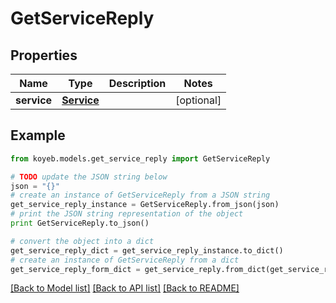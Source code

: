 # GetServiceReply


## Properties
Name | Type | Description | Notes
------------ | ------------- | ------------- | -------------
**service** | [**Service**](Service.md) |  | [optional] 

## Example

```python
from koyeb.models.get_service_reply import GetServiceReply

# TODO update the JSON string below
json = "{}"
# create an instance of GetServiceReply from a JSON string
get_service_reply_instance = GetServiceReply.from_json(json)
# print the JSON string representation of the object
print GetServiceReply.to_json()

# convert the object into a dict
get_service_reply_dict = get_service_reply_instance.to_dict()
# create an instance of GetServiceReply from a dict
get_service_reply_form_dict = get_service_reply.from_dict(get_service_reply_dict)
```
[[Back to Model list]](../README.md#documentation-for-models) [[Back to API list]](../README.md#documentation-for-api-endpoints) [[Back to README]](../README.md)


